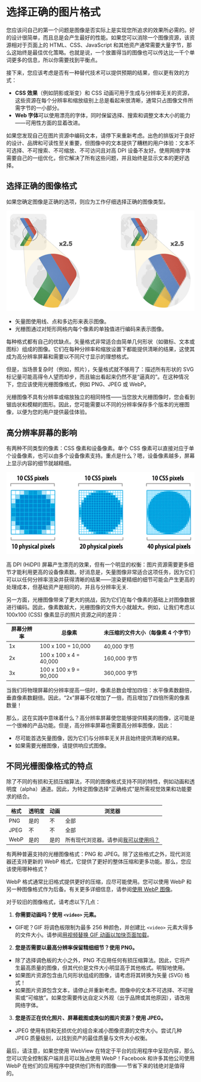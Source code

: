 # 选择正确的图片格式

您应该问自己的第一个问题是图像是否实际上是实现您所追求的效果所必需的。好的设计很简单，而且总是会产生最好的性能。如果您可以消除一个图像资源，该资源相对于页面上的 HTML、CSS、JavaScript 和其他资产通常需要大量字节，那么这始终是最佳优化策略。也就是说，一个放置得当的图像也可以传达比一千个单词更多的信息，所以你需要找到平衡点。

接下来，您应该考虑是否有一种替代技术可以提供预期的结果，但以更有效的方式：

- **CSS 效果**（例如阴影或渐变）和 CSS 动画可用于生成与分辨率无关的资源，这些资源在每个分辨率和缩放级别上总是看起来很清晰，通常只占图像文件所需字节的一小部分。
- **Web 字体**可以使用漂亮的字体，同时保留选择、搜索和调整文本大小的能力——可用性方面的显着改进。

如果您发现自己在图片资源中编码文本，请停下来重新考虑。出色的排版对于良好的设计、品牌和可读性至关重要，但图像中的文本提供了糟糕的用户体验：文本不可选择、不可搜索、不可缩放、不可访问且对高 DPI 设备不友好。使用网络字体需要自己的一组优化，但它解决了所有这些问题，并且始终是显示文本的更好选择。

## 选择正确的图像格式

如果您确定图像是正确的选项，则应为工作仔细选择正确的图像类型。

![放大的矢量图像 (左边) 光栅图像 (右边)](./img/choose-the-right-image-format-1.png)

- 矢量图使用线、点和多边形来表示图像。
- 光栅图通过对矩形网格内每个像素的单独值进行编码来表示图像。

每种格式都有自己的优缺点。矢量格式非常适合由简单几何形状（如徽标、文本或图标）组成的图像。它们在每种分辨率和缩放设置下都能提供清晰的结果，这使其成为高分辨率屏幕和需要以不同尺寸显示的理想格式。

但是，当场景复杂时（例如，照片），矢量格式就不够用了：描述所有形状的 SVG 标记量可能高得令人望而却步，而且输出看起来仍然不是“逼真的”。在这种情况下，您应该使用光栅图像格式，例如 PNG、JPEG 或 WebP。

光栅图像不具有分辨率或缩放独立的相同特性——当您放大光栅图像时，您会看到锯齿状和模糊的图形。因此，您可能需要以不同的分辨率保存多个版本的光栅图像，以便为您的用户提供最佳体验。

## 高分辨率屏幕的影响

有两种不同类型的像素：CSS 像素和设备像素。单个 CSS 像素可以直接对应于单个设备像素，也可以由多个设备像素支持。重点是什么？嗯，设备像素越多，屏幕上显示内容的细节就越精细。

![三张图片显示了 CSS 像素和设备像素之间的差异](./img/choose-the-right-image-format-2.png)

高 DPI (HiDPI) 屏幕产生漂亮的效果，但有一个明显的权衡：图片资源需要更多细节才能利用更高的设备像素数。好消息是，矢量图像非常适合这项任务，因为它们可以以任何分辨率渲染并获得清晰的结果——渲染更精细的细节可能会产生更高的处理成本，但基础资产是相同的，并且与分辨率无关.

另一方面，光栅图像带来了更大的挑战，因为它们在每个像素的基础上对图像数据进行编码。因此，像素数越大，光栅图像的文件大小就越大。例如，让我们考虑以 100x100 (CSS) 像素显示的照片资源之间的差异：

| 屏幕分辨率 |  总像素 |  未压缩的文件大小（每像素 4 个字节） |
| ---        | ------  | --------------- |
| 1x |  100 x 100 = 10,000 | 40,000 字节 |
| 2x |  100 x 100 x 4 = 40,000 |  160,000 字节 |
| 3x |  100 x 100 x 9 = 90,000 |  360,000 字节 |

当我们将物理屏幕的分辨率提高一倍时，像素总数会增加四倍：水平像素数翻倍，垂直像素数翻倍。因此，“2x”屏幕不仅增加了一倍，而且增加了四倍所需的像素数量！

那么，这在实践中意味着什么？高分辨率屏幕使您能够提供精美的图像，这可能是一个很棒的产品功能。但是，高分辨率屏幕也需要高分辨率图像，因此：

- 尽可能首选矢量图像，因为它们与分辨率无关并且始终提供清晰的结果。
- 如果需要光栅图像，请提供响应式图像。

## 不同光栅图像格式的特点

除了不同的有损和无损压缩算法，不同的图像格式支持不同的特性，例如动画和透明度（alpha）通道。因此，为特定图像选择“正确格式”是所需视觉效果和功能要求的结合。

| 格式 | 透明度 | 动画 | 浏览器 |
| ---  | ---    | ---  | ---    |
| PNG  | 是的   | 不   |  全部  |
| JPEG |  不    | 不   |  全部  |
| WebP | 是的   | 是的 | 所有现代浏览器。请参阅[我可以使用吗？](https://caniuse.com/webp) |

有两种普遍支持的光栅图像格式：PNG 和 JPEG。除了这些格式之外，现代浏览器还支持更新的 WebP 格式，它提供了更好的整体压缩和更多功能。那么，您应该使用哪种格式？

WebP 格式通常比旧格式提供更好的压缩，应尽可能使用。您可以使用 WebP 和另一种图像格式作为后备。有关更多详细信息，请参阅[使用 WebP 图像](./serve-images-webp.md)。

对于较旧的图像格式，请考虑以下几点：

1. **你需要动画吗？使用 `<video>` 元素。**
  - GIF呢？GIF 将调色板限制为最多 256 种颜色，并创建比 `<video>` 元素大得多的文件大小。请参阅[用视频替换 GIF 动画以加快页面加载](./replace-gifs-with-videos.md)。
2. **您是否需要以最高分辨率保留精细细节？使用 PNG。**
  - 除了选择调色板的大小之外，PNG 不应用任何有损压缩算法。因此，它将产生最高质量的图像，但其代价是文件大小明显高于其他格式。明智地使用。
  - 如果图片资源包含由几何形状组成的图像，请考虑将其转换为矢量 (SVG) 格式！
  - 如果图片资源包含文本，请停止并重新考虑。图像中的文本不可选择、不可搜索或“可缩放”。如果您需要传达自定义外观（出于品牌或其他原因），请改用网络字体。
3. **您是否正在优化照片、屏幕截图或类似的图片资源？使用 JPEG。**
  - JPEG 使用有损和无损优化的组合来减小图像资源的文件大小。尝试几种 JPEG 质量级别，以找到资产的最佳质量与文件大小权衡。

最后，请注意，如果您使用 WebView 在特定于平台的应用程序中呈现内容，那么您可以完全控制客户端并且可以独占使用 WebP！Facebook 和许多其他公司使用 WebP 在他们的应用程序中提供他们所有的图像——节省下来的钱绝对是值得的。
